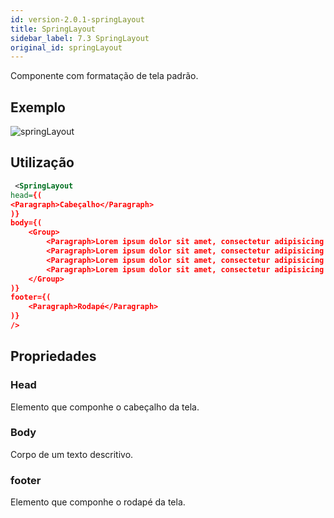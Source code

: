 ```yaml
---
id: version-2.0.1-springLayout
title: SpringLayout
sidebar_label: 7.3 SpringLayout
original_id: springLayout
---
```


Componente com formatação de tela padrão.

## Exemplo

![springLayout](assets/old_versions/springLayout.png)

## Utilização 

```xml
 <SpringLayout
head={(
<Paragraph>Cabeçalho</Paragraph>
)}
body={(
    <Group>
        <Paragraph>Lorem ipsum dolor sit amet, consectetur adipisicing elit. Accusamus, ad aliquam amet animi aut beatae blanditiis consequatur dignissimos earum ex fugiat illum nulla placeat quae quos repellat tenetur? Dicta, earum?</Paragraph>
        <Paragraph>Lorem ipsum dolor sit amet, consectetur adipisicing elit. Accusamus, ad aliquam amet animi aut beatae blanditiis consequatur dignissimos earum ex fugiat illum nulla placeat quae quos repellat tenetur? Dicta, earum?</Paragraph>
        <Paragraph>Lorem ipsum dolor sit amet, consectetur adipisicing elit. Accusamus, ad aliquam amet animi aut beatae blanditiis consequatur dignissimos earum ex fugiat illum nulla placeat quae quos repellat tenetur? Dicta, earum?</Paragraph>
        <Paragraph>Lorem ipsum dolor sit amet, consectetur adipisicing elit. Accusamus, ad aliquam amet animi aut beatae blanditiis consequatur dignissimos earum ex fugiat illum nulla placeat quae quos repellat tenetur? Dicta, earum?</Paragraph>
    </Group>
)}
footer={(
    <Paragraph>Rodapé</Paragraph>
)}
/>
```


## Propriedades

### Head

Elemento que componhe o cabeçalho da tela.

### Body

Corpo de um texto descritivo. 

### footer
Elemento que componhe o rodapé da tela. 